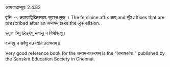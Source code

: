 

 अव्ययादाप्सुपः 2.4.82 


वृत्तिः --ः अव्‍ययाद्विहितस्‍यापः सुपश्‍च लुक् । The feminine affix आप् and सुँप् affixes that are prescribed after an अव्ययम् take the लुक् elision. 


सदृशं त्रिषु लिङ्गेषु सर्वासु च विभक्तिषु। 

वचनेषु च सर्वेषु यन्न व्येति तदव्ययम्॥ 


Very good reference book for the अव्यय-प्रकरणम् is the “अव्ययकोश:” published by the Sanskrit Education Society in Chennai. 


